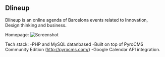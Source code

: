 Dlineup
----------------------
Dlineup is an online agenda of Barcelona events related to Innovation, Design thinking and business.

Homepage:
![Screenshot](https://raw.github.com/xavieramoros/dlineup/master/homepage.png)

Tech stack:
-PHP and MySQL datanbased
-Built on top of PyroCMS Community Edition (http://pyrocms.com/)
-Google Calendar API integration.


